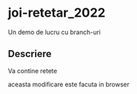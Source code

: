 # joi-retetar_2022

Un demo de lucru cu branch-uri
## Descriere
Va contine retete 


aceasta modificare este facuta in browser
